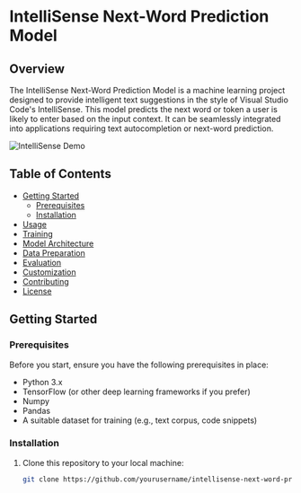 # IntelliSense Next-Word Prediction Model

## Overview

The IntelliSense Next-Word Prediction Model is a machine learning project designed to provide intelligent text suggestions in the style of Visual Studio Code's IntelliSense. This model predicts the next word or token a user is likely to enter based on the input context. It can be seamlessly integrated into applications requiring text autocompletion or next-word prediction.

![IntelliSense Demo](demo.gif)

## Table of Contents

- [Getting Started](#getting-started)
  - [Prerequisites](#prerequisites)
  - [Installation](#installation)
- [Usage](#usage)
- [Training](#training)
- [Model Architecture](#model-architecture)
- [Data Preparation](#data-preparation)
- [Evaluation](#evaluation)
- [Customization](#customization)
- [Contributing](#contributing)
- [License](#license)

## Getting Started

### Prerequisites

Before you start, ensure you have the following prerequisites in place:

- Python 3.x
- TensorFlow (or other deep learning frameworks if you prefer)
- Numpy
- Pandas
- A suitable dataset for training (e.g., text corpus, code snippets)

### Installation

1. Clone this repository to your local machine:

   ```sh
   git clone https://github.com/yourusername/intellisense-next-word-prediction.git
